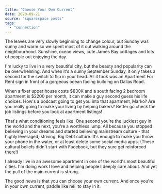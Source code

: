 ```yaml
---
title: "Choose Your Own Current"
date: 2020-09-21
source: "squarespace posts"
tags: 
  - "connection"
---
```


The leaves are very slowly beginning to change colour, but Sunday was sunny and warm so we spent most of it out walking around the neighbourhood. Sunshine, ocean views, cute James Bay cottages and lots of people out enjoying the day.

I'm lucky to live in a very beautiful city, but the beauty and popularity can be overwhelming. And when it's a sunny September Sunday, it only takes a second for the switch to flip in your head. All it took was an Apartment For Rent sign in front of a gorgeous ocean facing building on Dallas Road.

When a fixer upper house costs $800K and a south facing 2 bedroom apartment is $2200 per month, it can make a guy second guess his life choices. How's a podcast going to get you into that apartment, Marko? Are you really going to make your living by helping bakers? Better go check the job listings before you look at apartment listings!

That's what conditioning feels like. One second you're the luckiest guy in the world and the next, you're a worthless lump. All because you stopped believing in your dreams and started believing mainstream culture - that highly leveraged, striving, Big Debt culture. It's enough to make you throw your phone in the water, or at least delete some social media apps. (These cultural beliefs didn't start with Facebook, but they sure get reinforced there!)

I already live in an awesome apartment in one of the world's most beautiful cities. I'm doing work I love and helping people I deeply care about. And yet the pull of the main current is strong.

The good news is that you can choose your own current. And once you're in your own current, paddle like hell to stay in it.
